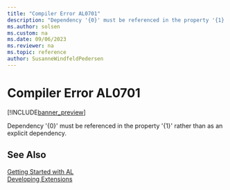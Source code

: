 ```yaml
---
title: "Compiler Error AL0701"
description: "Dependency '{0}' must be referenced in the property '{1}' rather than as an explicit dependency."
ms.author: solsen
ms.custom: na
ms.date: 09/06/2023
ms.reviewer: na
ms.topic: reference
author: SusanneWindfeldPedersen
---
```

[//]: # (START>DO_NOT_EDIT)
[//]: # (IMPORTANT:Do not edit any of the content between here and the END>DO_NOT_EDIT.)
[//]: # (Any modifications should be made in the .xml files in the ModernDev repo.)
# Compiler Error AL0701

[!INCLUDE[banner_preview](../includes/banner_preview.md)]

Dependency '{0}' must be referenced in the property '{1}' rather than as an explicit dependency.


[//]: # (IMPORTANT: END>DO_NOT_EDIT)
## See Also  
[Getting Started with AL](../devenv-get-started.md)  
[Developing Extensions](../devenv-dev-overview.md)  